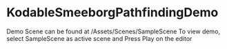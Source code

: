 # KodableSmeeborgPathfindingDemo

Demo Scene can be found at /Assets/Scenes/SampleScene
To view demo, select SampleScene as active scene and Press Play on the editor
